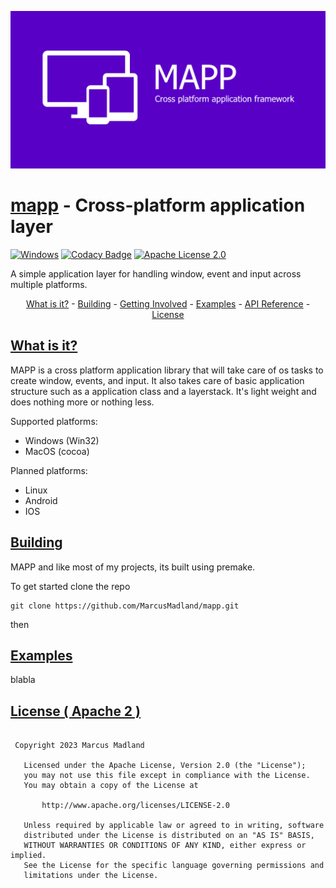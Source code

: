 <p align="center">
  <img src="docs/images/logo.png" alt="Logo"/>
</p>

[mapp](https://github.com/MarcusMadland/mapp) - Cross-platform application layer
============================================================================

[![Windows](https://github.com/MarcusMadland/bgfx-starter/actions/workflows/msbuild.yml/badge.svg)](https://github.com/MarcusMadland/core-renderer/actions/workflows/msbuild.yml)
[![Codacy Badge](https://app.codacy.com/project/badge/Grade/6560928843d0431f8f34553ae82fa68d)](https://app.codacy.com/gh/MarcusMadland/mapp/dashboard?utm_source=gh&utm_medium=referral&utm_content=&utm_campaign=Badge_grade)
[![Apache License 2.0](https://img.shields.io/badge/License-Apache_2.0-blue.svg)](https://github.com/MarcusMadland/core-renderer/blob/main/LICENSE)

A simple application layer for handling window, event and input across multiple platforms.

<p align="center">
    <a href="#what-is-it">What is it?</a> -
     <a href="#building">Building</a> -
    <a href="https://github.com/MarcusMadland/mapp">Getting Involved</a> -
    <a href="https://github.com/MarcusMadland/mapp">Examples</a> -
    <a href="https://github.com/MarcusMadland/mapp">API Reference</a> -
    <a href="https://github.com/MarcusMadland/mapp/blob/main/LICENSE">License</a>
</p>

[What is it?](https://github.com/MarcusMadland/mapp)
-------------------------------------------------------------

MAPP is a cross platform application library that will take care of os tasks to create window, events, and input. It also takes care of basic application structure such as a application class and a layerstack. It's light weight and does nothing more or nothing less.

Supported platforms:

* Windows (Win32)
* MacOS (cocoa)


Planned platforms:

* Linux 
* Android 
* IOS 
 
 [Building](https://github.com/MarcusMadland/mapp)
-------------------------------------------------------------
MAPP and like most of my projects, its built using premake.

To get started clone the repo
```
git clone https://github.com/MarcusMadland/mapp.git
```

then 

 [Examples](https://github.com/MarcusMadland/mapp)
-------------------------------------------------------------
blabla

[License ( Apache 2 )](LICENSE)
-----------------------------------------------------------------------
```

 Copyright 2023 Marcus Madland

   Licensed under the Apache License, Version 2.0 (the "License");
   you may not use this file except in compliance with the License.
   You may obtain a copy of the License at

       http://www.apache.org/licenses/LICENSE-2.0

   Unless required by applicable law or agreed to in writing, software
   distributed under the License is distributed on an "AS IS" BASIS,
   WITHOUT WARRANTIES OR CONDITIONS OF ANY KIND, either express or implied.
   See the License for the specific language governing permissions and
   limitations under the License.
```
